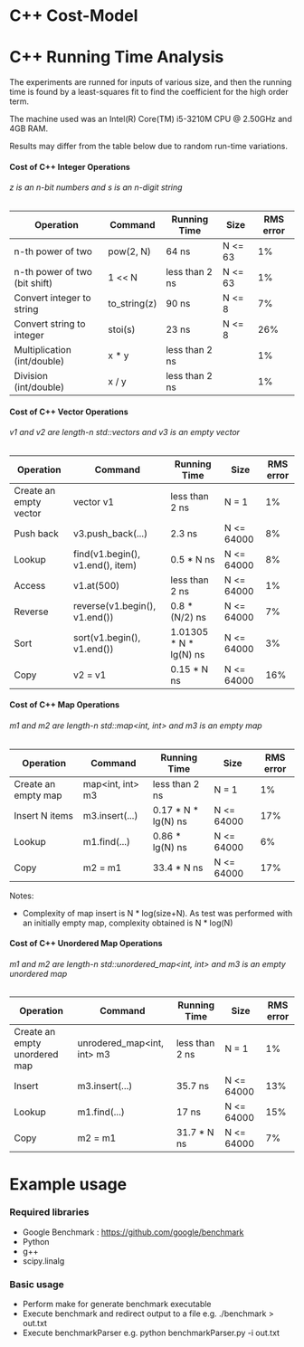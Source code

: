 # C++ Cost-Model

# C++ Running Time Analysis

The experiments are runned for inputs of various size, and then the running time is found by a least-squares fit to find the coefficient for the high order term. 

The machine used was an Intel(R) Core(TM) i5-3210M CPU @ 2.50GHz and 4GB RAM. 

Results may differ from the table below due to random run-time variations.

#### Cost of C++ Integer Operations
###### z is an n-bit numbers and s is an n-digit string
| Operation | Command | Running Time | Size | RMS error |
| --- | --- | --- | --- | --- |
| n-th power of two | pow(2, N) | 64 ns | N <= 63 | 1% |
| n-th power of two (bit shift) | 1 << N | less than 2 ns | N <= 63 | 1% |
| Convert integer to string  | to_string(z) | 90 ns | N <= 8 | 7% |
| Convert string to integer  | stoi(s) | 23 ns | N <= 8 | 26% |
| Multiplication (int/double)  | x * y | less than 2 ns |  | 1% |
| Division (int/double)  | x / y | less than 2 ns |  | 1% |

#### Cost of C++ Vector Operations
###### v1 and v2 are length-n std::vectors<int> and v3 is an empty vector
| Operation | Command | Running Time | Size | RMS error |
| --- | --- | --- | --- | --- |
| Create an empty vector | vector<int> v1 | less than 2 ns | N = 1 | 1% |
| Push back | v3.push_back(...) | 2.3 ns | N <= 64000 | 8% |
| Lookup | find(v1.begin(), v1.end(), item) | 0.5 * N ns | N <= 64000 | 8% |
| Access | v1.at(500) | less than 2 ns | N <= 64000 | 1% |
| Reverse | reverse(v1.begin(), v1.end()) | 0.8 * (N/2) ns | N <= 64000 | 7% |
| Sort | sort(v1.begin(), v1.end()) | 1.01305 * N * lg(N) ns | N <= 64000 | 3% |
| Copy | v2 = v1 | 0.15 * N ns | N <= 64000 | 16% |

#### Cost of C++ Map Operations
###### m1 and m2 are length-n std::map<int, int> and m3 is an empty map
| Operation | Command | Running Time | Size | RMS error |
| --- | --- | --- | --- | --- |
| Create an empty map | map<int, int> m3 | less than 2 ns | N = 1 | 1% |
| Insert N items | m3.insert(...) | 0.17 * N * lg(N) ns | N <= 64000 | 17% |
| Lookup | m1.find(...) | 0.86 * lg(N) ns | N <= 64000 | 6% |
| Copy | m2 = m1 | 33.4 * N ns | N <= 64000 | 17% |

Notes:
* Complexity of map insert is N * log(size+N). As test was performed with an initially empty map, complexity obtained is N * log(N)

#### Cost of C++ Unordered Map Operations
###### m1 and m2 are length-n std::unordered_map<int, int> and m3 is an empty unordered map
| Operation | Command | Running Time | Size | RMS error |
| --- | --- | --- | --- | --- |
| Create an empty unordered map |  unrodered_map<int, int> m3 | less than 2 ns | N = 1 | 1% |
| Insert | m3.insert(...) | 35.7 ns | N <= 64000 | 13% |
| Lookup | m1.find(...) | 17 ns | N <= 64000 | 15% |
| Copy | m2 = m1 | 31.7 * N ns | N <= 64000 | 7% |

# Example usage
### Required libraries
* Google Benchmark : https://github.com/google/benchmark
* Python
* g++
* scipy.linalg

### Basic usage
* Perform make for generate benchmark executable
* Execute benchmark and redirect output to a file e.g. ./benchmark > out.txt
* Execute benchmarkParser e.g. python benchmarkParser.py -i out.txt
